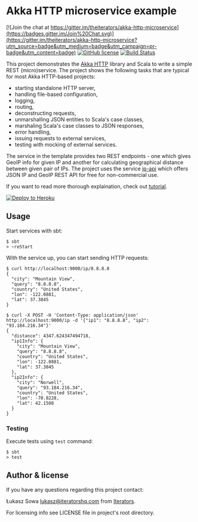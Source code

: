 # Akka HTTP microservice example

[![Join the chat at https://gitter.im/theiterators/akka-http-microservice](https://badges.gitter.im/Join%20Chat.svg)](https://gitter.im/theiterators/akka-http-microservice?utm_source=badge&utm_medium=badge&utm_campaign=pr-badge&utm_content=badge)
[![GitHub license](https://img.shields.io/badge/license-MIT-blue.svg)](https://raw.githubusercontent.com/theiterators/akka-http-microservice/master/COPYING)
[![Build Status](https://travis-ci.org/theiterators/akka-http-microservice.svg?branch=master)](https://travis-ci.org/theiterators/akka-http-microservice)

This project demonstrates the [Akka HTTP](http://doc.akka.io/docs/akka-http/current/scala/http/) library and Scala to write a simple REST (micro)service. The project shows the following tasks that are typical for most Akka HTTP-based projects:

* starting standalone HTTP server,
* handling file-based configuration,
* logging,
* routing,
* deconstructing requests,
* unmarshalling JSON entities to Scala's case classes,
* marshaling Scala's case classes to JSON responses,
* error handling,
* issuing requests to external services,
* testing with mocking of external services.

The service in the template provides two REST endpoints - one which gives GeoIP info for given IP and another for calculating geographical distance between given pair of IPs. The project uses the service [ip-api](http://ip-api.com/) which offers JSON IP and GeoIP REST API for free for non-commercial use.

If you want to read more thorough explaination, check out [tutorial](https://github.com/theiterators/akka-http-microservice/blob/master/tutorial/index.html).

[![Deploy to Heroku](https://www.herokucdn.com/deploy/button.png)](https://heroku.com/deploy)

## Usage

Start services with sbt:

```
$ sbt
> ~reStart
```

With the service up, you can start sending HTTP requests:

```
$ curl http://localhost:9000/ip/8.8.8.8
{
  "city": "Mountain View",
  "query": "8.8.8.8",
  "country": "United States",
  "lon": -122.0881,
  "lat": 37.3845
}
```

```
$ curl -X POST -H 'Content-Type: application/json' http://localhost:9000/ip -d '{"ip1": "8.8.8.8", "ip2": "93.184.216.34"}'
{
  "distance": 4347.624347494718,
  "ip1Info": {
    "city": "Mountain View",
    "query": "8.8.8.8",
    "country": "United States",
    "lon": -122.0881,
    "lat": 37.3845
  },
  "ip2Info": {
    "city": "Norwell",
    "query": "93.184.216.34",
    "country": "United States",
    "lon": -70.8228,
    "lat": 42.1508
  }
}
```

### Testing

Execute tests using `test` command:

```
$ sbt
> test
```

## Author & license

If you have any questions regarding this project contact:

Łukasz Sowa <lukasz@iteratorshq.com> from [Iterators](https://www.iteratorshq.com).

For licensing info see LICENSE file in project's root directory.
